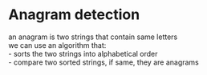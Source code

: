 # Anagram detection
an anagram is two strings that contain same letters<br>
we can use an algorithm that:<br>
    - sorts the two strings into alphabetical order<br>
    - compare two sorted strings, if same, they are anagrams
  
